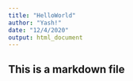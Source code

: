 ```yaml
---
title: "HelloWorld"
author: "Yash!"
date: "12/4/2020"
output: html_document
---
```



## This is a markdown file


